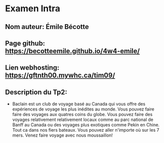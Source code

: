 
# Examen Intra
## Nom auteur: Émile Bécotte
## Page github: https://becotteemile.github.io/4w4-emile/
## Lien webhosting: https://gftnth00.mywhc.ca/tim09/


## Description du Tp2:
- Baclain est un club de voyage basé au Canada qui vous offre des expériences de voyage les plus inédites au monde. Vous pouvez faire faire des voyages aux quatres coins du globe. Vous pouvez faire des voyages relativement relativement locaux comme au parc national de Banff au Canada ou des voyages plus exotiques comme Pekin en Chine. Tout ca dans nos fiers bateaux. Vous pouvez aller n'importe où sur les 7 mers. Venez faire voyage avec nous moussaillon!





